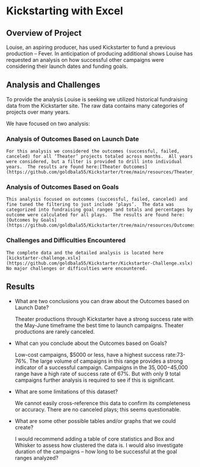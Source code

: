 # Kickstarting with Excel

## Overview of Project
Louise, an aspiring producer, has used Kickstarter to fund a previous production – Fever.  In anticipation of producing additional shows Louise has requested an analysis on how successful other campaigns were considering their launch dates and funding goals.

## Analysis and Challenges
To provide the analysis Louise is seeking we utilized historical fundraising data from the Kickstarter site.  The raw data contains many categories of projects over many years.  

We have focused on two analysis:
### Analysis of Outcomes Based on Launch Date
    For this analysis we considered the outcomes (successful, failed, canceled) for all ‘Theater’ projects totaled across months.  All years were considered, but a filter is provided to drill into individual years.  The results are found here:[Theater Outcomes](https://github.com/goldbala55/Kickstarter/tree/main/resources/Theater_Outcomes_vs_Launch.png)
### Analysis of Outcomes Based on Goals
    This analysis focused on outcomes (successful, failed, canceled) and fine tuned the filtering to just include ‘plays’.  The data was categorized into fundraising goal ranges and totals and percentages by outcome were calculated for all plays.  The results are found here: [Outcomes by Goals](https://github.com/goldbala55/Kickstarter/tree/main/resources/Outcomes_vs_Goals.png)

### Challenges and Difficulties Encountered
    The complete data and the detailed analysis is located here [kickstarter-challenge.xslx](https://github.com/goldbala55/Kickstarter/Kickstarter-Challenge.xslx)
    No major challenges or difficulties were encountered. 

## Results

- What are two conclusions you can draw about the Outcomes based on Launch Date?
  
     Theater productions through Kickstarter have a strong success rate with the May-June timeframe the best time to launch campaigns.
     Theater productions are rarely canceled.  

- What can you conclude about the Outcomes based on Goals?
  
     Low-cost campaigns, $5000 or less, have a highest success rate:73-76%. The large volume of campaigns in this range provides a strong indicator of a successful campaign.
     Campaigns in the $35,000-$45,000 range have a high rate of success rate of 67%.  But with only 9 total campaigns further analysis is required to see if this is significant.

- What are some limitations of this dataset?
  
     We cannot easily cross-reference this data to confirm its completeness or accuracy.
     There are no canceled plays; this seems questionable.


- What are some other possible tables and/or graphs that we could create?
  
    I would recommend adding a table of core statistics and Box and Whisker to assess how clustered the data is.  I would also investigate duration of the campaigns – how long to be successful at the goal ranges analyzed?
